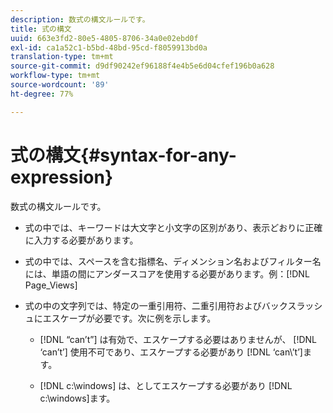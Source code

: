 ```yaml
---
description: 数式の構文ルールです。
title: 式の構文
uuid: 663e3fd2-80e5-4805-8706-34a0e02ebd0f
exl-id: ca1a52c1-b5bd-48bd-95cd-f8059913bd0a
translation-type: tm+mt
source-git-commit: d9df90242ef96188f4e4b5e6d04cfef196b0a628
workflow-type: tm+mt
source-wordcount: '89'
ht-degree: 77%

---
```


# 式の構文{#syntax-for-any-expression}

数式の構文ルールです。

* 式の中では、キーワードは大文字と小文字の区別があり、表示どおりに正確に入力する必要があります。
* 式の中では、スペースを含む指標名、ディメンション名およびフィルター名には、単語の間にアンダースコアを使用する必要があります。例：[!DNL Page_Views]
* 式の中の文字列では、特定の一重引用符、二重引用符およびバックスラッシュにエスケープが必要です。次に例を示します。

   * [!DNL “can’t”] は有効で、エスケープする必要はありませんが、 [!DNL ‘can’t’] 使用不可であり、エスケープする必要があり [!DNL ‘can\’t’]ます。

   * [!DNL c:\windows] は、としてエスケープする必要があり [!DNL c:\\windows]ます。
